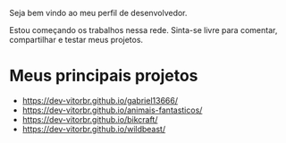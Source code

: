 Seja bem vindo ao meu perfil de desenvolvedor.

Estou começando os trabalhos nessa rede. Sinta-se livre para comentar, compartilhar e testar meus projetos.

# Meus principais projetos

- https://dev-vitorbr.github.io/gabriel13666/
- https://dev-vitorbr.github.io/animais-fantasticos/
- https://dev-vitorbr.github.io/bikcraft/
- https://dev-vitorbr.github.io/wildbeast/

<!--
**br-vitor/br-vitor** is a ✨ _special_ ✨ repository because its `README.md` (this file) appears on your GitHub profile.

Here are some ideas to get you started:

- 🔭 I’m currently working on ...
- 🌱 I’m currently learning ...
- 👯 I’m looking to collaborate on ...
- 🤔 I’m looking for help with ...
- 💬 Ask me about ...
- 📫 How to reach me: ...
- 😄 Pronouns: ...
- ⚡ Fun fact: ...
-->
